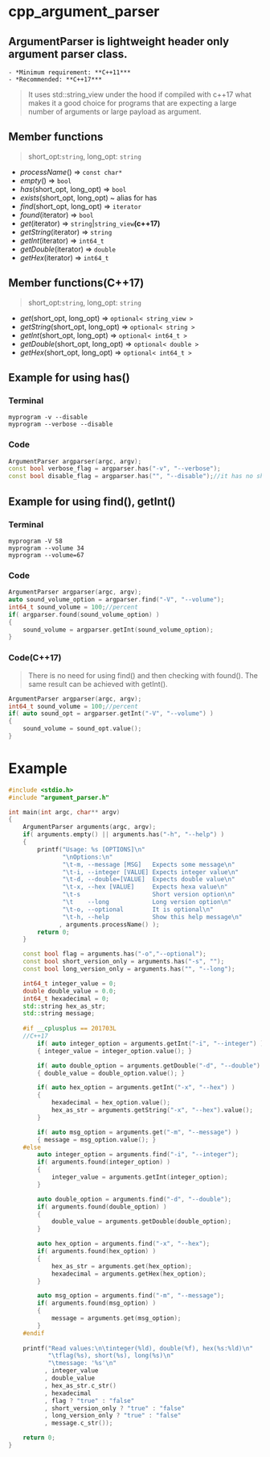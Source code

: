 # cpp_argument_parser
## ArgumentParser is lightweight header only argument parser class. 
    - *Minimum requirement: **C++11***
    - *Recommended: **C++17***
> It uses std::string_view under the hood if compiled with c++17 what makes it a good choice for programs that are expecting a large number of arguments or large payload as argument.

## Member functions
> short_opt:```string```, long_opt: ```string```
* *processName*() => ```const char*```
* *empty*() => ```bool```
* *has*(short_opt, long_opt) => ```bool```
* *exists*(short_opt, long_opt) ~ alias for has
* *find*(short_opt, long_opt) => ```iterator```
* *found*(iterator) => ```bool```
* *get*(iterator) => ```string```|```string_view```**(c++17)**
* *getString*(iterator) => ```string```
* *getInt*(iterator) => ```int64_t```
* *getDouble*(iterator) => ```double```
* *getHex*(iterator) => ```int64_t```
## Member functions(C++17)
> short_opt:```string```, long_opt: ```string```
* *get*(short_opt, long_opt) => ```optional< string_view >```
* *getString*(short_opt, long_opt) => ```optional< string >```
* *getInt*(short_opt, long_opt) => ```optional< int64_t >```
* *getDouble*(short_opt, long_opt) => ```optional< double >```
* *getHex*(short_opt, long_opt) => ```optional< int64_t >```

## Example for using has()
### Terminal 
    
    myprogram -v --disable 
    myprogram --verbose --disable
    
### Code

```c++
ArgumentParser argparser(argc, argv);
const bool verbose_flag = argparser.has("-v", "--verbose");
const bool disable_flag = argparser.has("", "--disable");//it has no short version
```
    
## Example for using find(), getInt()
### Terminal

    myprogram -V 58
    myprogram --volume 34
    myprogram --volume=67

### Code
```c++
ArgumentParser argparser(argc, argv);
auto sound_volume_option = argparser.find("-V", "--volume");
int64_t sound_volume = 100;//percent
if( argparser.found(sound_volume_option) )
{ 
    sound_volume = argparser.getInt(sound_volume_option); 
}
```

### Code(C++17)
> There is no need for using find() and then checking with found(). The same result can be achieved with getInt().
```c++
ArgumentParser argparser(argc, argv);
int64_t sound_volume = 100;//percent
if( auto sound_opt = argparser.getInt("-V", "--volume") )
{ 
    sound_volume = sound_opt.value();
}
```

# Example

```c++
#include <stdio.h>
#include "argument_parser.h"

int main(int argc, char** argv)
{
    ArgumentParser arguments(argc, argv);
    if( arguments.empty() || arguments.has("-h", "--help") )
    {
        printf("Usage: %s [OPTIONS]\n"
               "\nOptions:\n"
               "\t-m, --message [MSG]   Expects some message\n"
               "\t-i, --integer [VALUE] Expects integer value\n"
               "\t-d, --double=[VALUE]  Expects double value\n"
               "\t-x, --hex [VALUE]     Expects hexa value\n"
               "\t-s                    Short version option\n"
               "\t    --long            Long version option\n"
               "\t-o, --optional        It is optional\n"
               "\t-h, --help            Show this help message\n"
              , arguments.processName() );
        return 0;
    }

    const bool flag = arguments.has("-o","--optional");
    const bool short_version_only = arguments.has("-s", "");
    const bool long_version_only = arguments.has("", "--long");

    int64_t integer_value = 0;
    double double_value = 0.0;
    int64_t hexadecimal = 0;
    std::string hex_as_str;
    std::string message;
    
    #if __cplusplus == 201703L
    //C++17
        if( auto integer_option = arguments.getInt("-i", "--integer") )
        { integer_value = integer_option.value(); }

        if( auto double_option = arguments.getDouble("-d", "--double") )
        { double_value = double_option.value(); }

        if( auto hex_option = arguments.getInt("-x", "--hex") )
        { 
            hexadecimal = hex_option.value();
            hex_as_str = arguments.getString("-x", "--hex").value();
        }

        if( auto msg_option = arguments.get("-m", "--message") )
        { message = msg_option.value(); }
    #else
        auto integer_option = arguments.find("-i", "--integer");
        if( arguments.found(integer_option) )
        {
            integer_value = arguments.getInt(integer_option);
        }

        auto double_option = arguments.find("-d", "--double");
        if( arguments.found(double_option) )
        {
            double_value = arguments.getDouble(double_option);
        }

        auto hex_option = arguments.find("-x", "--hex");
        if( arguments.found(hex_option) )
        {
            hex_as_str = arguments.get(hex_option);
            hexadecimal = arguments.getHex(hex_option);
        }

        auto msg_option = arguments.find("-m", "--message");
        if( arguments.found(msg_option) )
        {
            message = arguments.get(msg_option);
        }
    #endif
    
    printf("Read values:\n\tinteger(%ld), double(%f), hex(%s:%ld)\n"
           "\tflag(%s), short(%s), long(%s)\n"
           "\tmessage: '%s'\n"
          , integer_value
          , double_value
          , hex_as_str.c_str()
          , hexadecimal
          , flag ? "true" : "false"
          , short_version_only ? "true" : "false"
          , long_version_only ? "true" : "false"
          , message.c_str());

    return 0;
}
```
 

